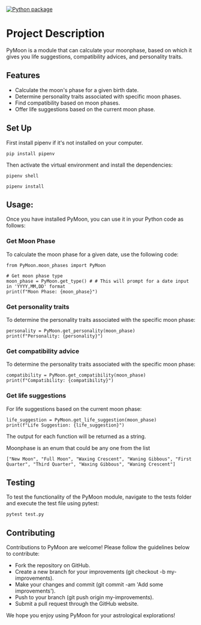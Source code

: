 [![Python package](https://github.com/software-students-fall2023/3-python-package-exercise-jkv/actions/workflows/python-package.yml/badge.svg)](https://github.com/software-students-fall2023/3-python-package-exercise-jkv/actions/workflows/python-package.yml)




# Project Description
PyMoon is a module that can calculate your moonphase, based on which it gives you life suggestions, compatibility advices, and personality traits.

## Features
* Calculate the moon's phase for a given birth date.
* Determine personality traits associated with specific moon phases.
* Find compatibility based on moon phases.
* Offer life suggestions based on the current moon phase.

## Set Up
First install pipenv if it's not installed on your computer. 

`pip install pipenv`

Then activate the virtual environment and install the dependencies:

`pipenv shell`

`pipenv install`

## Usage:
Once you have installed PyMoon, you can use it in your Python code as follows:

### Get Moon Phase
To calculate the moon phase for a given date, use the following code:
```
from PyMoon.moon_phases import PyMoon

# Get moon phase type
moon_phase = PyMoon.get_type() # # This will prompt for a date input in 'YYYY,MM,DD' format
print(f"Moon Phase: {moon_phase}")
```

### Get personality traits
To determine the personality traits associated with the specific moon phase:
```
personality = PyMoon.get_personality(moon_phase)
print(f"Personality: {personality}")
```
### Get compatibility advice
To determine the personality traits associated with the specific moon phase:
```
compatibility = PyMoon.get_compatibility(moon_phase)
print(f"Compatibility: {compatibility}")
```
### Get life suggestions
For life suggestions based on the current moon phase:
```
life_suggestion = PyMoon.get_life_suggestion(moon_phase)
print(f"Life Suggestion: {life_suggestion}")
```
The output for each function will be returned as a string. 

Moonphase is an enum that could be any one from the list 

`["New Moon",
"Full Moon",
"Waxing Crescent",
"Waning Gibbous",
"First Quarter",
"Third Quarter",
"Waxing Gibbous",
"Waning Crescent"]`



## Testing
To test the functionality of the PyMoon module, navigate to the tests folder and execute the test file using pytest:

`pytest test.py`

## Contributing

Contributions to PyMoon are welcome! Please follow the guidelines below to contribute:

* Fork the repository on GitHub.
* Create a new branch for your improvements (git checkout -b my-improvements).
* Make your changes and commit (git commit -am 'Add some improvements').
* Push to your branch (git push origin my-improvements).
* Submit a pull request through the GitHub website.

We hope you enjoy using PyMoon for your astrological explorations!
